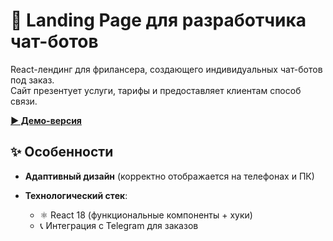 # 🤖 Landing Page для разработчика чат-ботов

React-лендинг для фрилансера, создающего индивидуальных чат-ботов под заказ.  
Сайт презентует услуги, тарифы и предоставляет клиентам способ связи.

**[▶ Демо-версия](https://apander-204.github.io/First_zakaz/)**  

## ✨ Особенности

- **Адаптивный дизайн** (корректно отображается на телефонах и ПК)
  
- **Технологический стек**:
  - ⚛️ React 18 (функциональные компоненты + хуки)
  - 📞 Интеграция с Telegram для заказов
